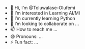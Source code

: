 - 👋 Hi, I’m @Toluwalase-Olufemi
- 👀 I’m interested in Learning AI/Ml
- 🌱 I’m currently learning Python
- 💞️ I’m looking to collaborate on ...
- 📫 How to reach me ...
- 😄 Pronouns: ...
- ⚡ Fun fact: ...

<!---
Toluwalase-Olufemi/Toluwalase-Olufemi is a ✨ special ✨ repository because its `README.md` (this file) appears on your GitHub profile.
You can click the Preview link to take a look at your changes.
--->
